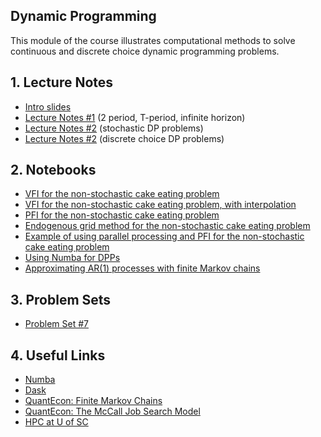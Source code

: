 ## Dynamic Programming
This module of the course illustrates computational methods to solve continuous and discrete choice dynamic programming problems.

## 1. Lecture Notes
* [Intro slides](https://github.com/jdebacker/CompEcon_Fall21/blob/main/DynamicProgramming/Intro_Slides.pdf)
* [Lecture Notes #1](https://github.com/jdebacker/CompEcon_Fall21/blob/main/DynamicProgramming/DP_Lecture1_Notes.pdf) (2 period, T-period, infinite horizon)
* [Lecture Notes #2](https://github.com/jdebacker/CompEcon_Fall21/blob/main/DynamicProgramming/DP_Lecture2_Notes.pdf) (stochastic DP problems)
* [Lecture Notes #2](https://github.com/jdebacker/CompEcon_Fall21/blob/main/DynamicProgramming/DP_Lecture2_Notes.pdf) (discrete choice DP problems)

## 2. Notebooks
* [VFI for the non-stochastic cake eating problem](https://github.com/jdebacker/CompEcon_Fall21/blob/main/DynamicProgramming/Cake.ipynb)
* [VFI for the non-stochastic cake eating problem, with interpolation](https://github.com/jdebacker/CompEcon_Fall21/blob/main/DynamicProgramming/CakeInterpolation.ipynb)
* [PFI for the non-stochastic cake eating problem](https://github.com/jdebacker/CompEcon_Fall21/blob/main/DynamicProgramming/CakePFI.ipynb)
* [Endogenous grid method for the non-stochastic cake eating problem](https://github.com/jdebacker/CompEcon_Fall21/blob/main/DynamicProgramming/CakeEGM.ipynb)
* [Example of using parallel processing and PFI for the non-stochastic cake eating problem](https://github.com/jdebacker/CompEcon_Fall21/blob/main/DynamicProgramming/CakePFI_multiprocessing.ipynb)
* [Using Numba for DPPs](https://github.com/jdebacker/CompEcon_Fall21/blob/main/DynamicProgramming/DPPwNumba.ipynb)
* [Approximating AR(1) processes with finite Markov chains](https://github.com/jdebacker/CompEcon_Fall21/blob/main/DynamicProgramming/ApproxAR.ipynb)

## 3. Problem Sets
* [Problem Set #7](https://github.com/jdebacker/CompEcon_Fall21/blob/main/DynamicProgramming/PS7.pdf)
## 4. Useful Links
* [Numba](http://numba.pydata.org)
* [Dask](https://dask.org)
* [QuantEcon: Finite Markov Chains](https://lectures.quantecon.org/jl/finite_markov.html)
* [QuantEcon: The McCall Job Search Model](https://lectures.quantecon.org/py/mccall_model.html)
* [HPC at U of SC](https://sc.edu/about/offices_and_divisions/division_of_information_technology/rc/index.php)
